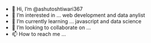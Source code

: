 - 👋 Hi, I’m @ashutoshtiwari367
- 👀 I’m interested in ... web development and data anylist
- 🌱 I’m currently learning ... javascript and data science
- 💞️ I’m looking to collaborate on ...
- 📫 How to reach me ...

<!---

ashutoshtiwari367/ashutoshtiwari367 is a ✨ special ✨ repository because its `README.md` (this file) appears on your GitHub profile.
You can click the Preview link to take a look at your changes.
--->
